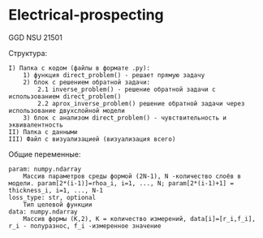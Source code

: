 # Electrical-prospecting
GGD NSU 21501



Структура:
	
	I) Папка с кодом (файлы в формате .py):
		1) функция direct_problem() - решает прямую задачу
		2) блок с решением обратной задачи:
			2.1 inverse_problem() - решение обратной задачи с использованием direct_problem()
			2.2 aprox_inverse_problem() решение обратной задачи через использование двухслойной модели	
		3) блок с анализом direct_problem() - чувствительность и эквивалентность
  	II) Папка с данными
	III) Файл с визуализацией (визуализация всего)

Общие переменные:	

	param: numpy.ndarray
        Массив параметров среды формой (2N-1), N -количество слоёв в модели. param[2*(i-1)]=rhoa_i, i=1, ..., N; param[2*(i-1)+1] = thickness_i, i=1, ..., N-1  
 	loss_type: str, optional
        Тип целевой функции         
	data: numpy.ndarray
        Массив формы (K,2), K = количество измерений, data[i]=[r_i,f_i], r_i - полуразнос, f_i -измеренное значение       

     
